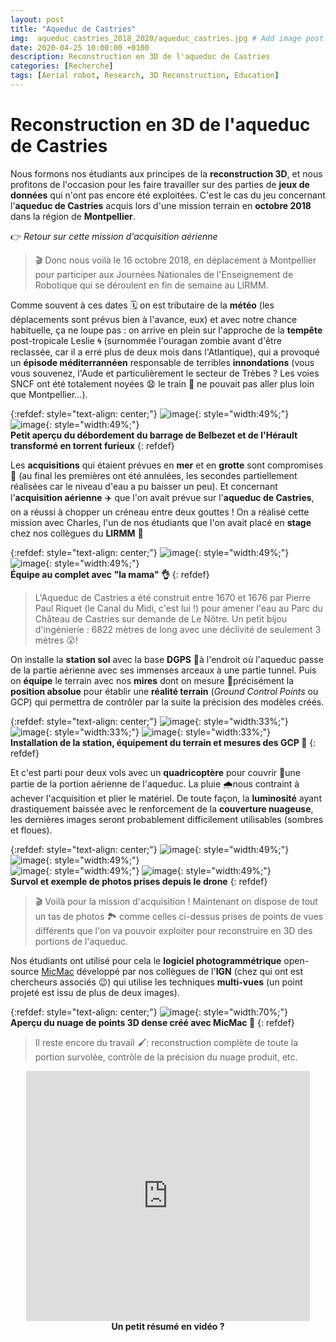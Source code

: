 ```yaml
---
layout: post
title: "Aqueduc de Castries"
img:  aqueduc_castries_2018_2020/aqueduc_castries.jpg # Add image post (optional)
date: 2020-04-25 10:00:00 +0100
description: Reconstruction en 3D de l'aqueduc de Castries 
categories: [Recherche]
tags: [Aerial robot, Research, 3D Reconstruction, Education]
--- 
```



# Reconstruction en 3D de l'aqueduc de Castries

Nous formons nos étudiants aux principes de la **reconstruction 3D**, et nous profitons de l'occasion pour les faire travailler sur des parties de **jeux de données** qui n'ont pas encore été exploitées. C'est le cas du jeu concernant l'**aqueduc de Castries** acquis lors d'une mission terrain en **octobre 2018** dans la région de **Montpellier**. 

👉 *Retour sur cette mission d'acquisition aérienne* 

> 🎬 Donc nous voilà le 16 octobre 2018, en déplacement à Montpellier pour participer aux Journées Nationales de l'Enseignement de Robotique qui se déroulent en fin de semaine au LIRMM. 

Comme souvent à ces dates 🗓 on est tributaire de la **météo** (les déplacements sont prévus bien à l'avance, eux) et avec notre chance habituelle, ça ne loupe pas : on arrive en plein sur l'approche de la **tempête** post-tropicale Leslie 🌀 (surnommée l'ouragan zombie avant d'être reclassée, car il a erré plus de deux mois dans l'Atlantique), qui a provoqué un **épisode méditerrannéen** responsable de terribles **innondations** (vous vous souvenez, l'Aude et particulièrement le secteur de Trèbes ? Les voies SNCF ont été totalement noyées 😧 le train 🚅 ne pouvait pas aller plus loin que Montpellier...).

{:refdef: style="text-align: center;"}
![image]({{site.baseurl}}/assets/img/aqueduc_castries_2018_2020/episodes_mediterraneens_2018_01.jpg){: style="width:49%;"}
![image]({{site.baseurl}}/assets/img/aqueduc_castries_2018_2020/episodes_mediterraneens_2018_02.jpg){: style="width:49%;"}<br/>
**Petit aperçu du débordement du barrage de Belbezet et de l'Hérault transformé en torrent furieux**
{: refdef}

Les **acquisitions** qui étaient prévues en **mer** et en **grotte** sont compromises 🌊 (au final les premières ont été annulées, les secondes partiellement réalisées car le niveau d'eau a pu baisser un peu). 
Et concernant l'**acquisition aérienne** ✈️ que l'on avait prévue sur l'**aqueduc de Castries**, on a réussi à chopper un créneau entre deux gouttes ! On a réalisé cette mission avec Charles, l'un de nos étudiants que l'on avait placé en **stage** chez nos collègues du **LIRMM** 🙂

{:refdef: style="text-align: center;"}
![image]({{site.baseurl}}/assets/img/aqueduc_castries_2018_2020/mission_aqueduc_castries_01.jpg){: style="width:49%;"}
![image]({{site.baseurl}}/assets/img/aqueduc_castries_2018_2020/mission_aqueduc_castries_02.jpg){: style="width:49%;"}<br/>
**Équipe au complet avec "la mama" 👌**
{: refdef}


> L'Aqueduc de Castries a été construit entre 1670 et 1676 par Pierre Paul Riquet (le Canal du Midi, c'est lui !) pour amener l'eau au Parc du Château de Castries sur demande de Le Nôtre. Un petit bijou d'ingénierie : 6822 mètres de long avec une déclivité de seulement 3 mètres 😮! 

On installe la **station sol** avec la base **DGPS** 🚩à l'endroit où l'aqueduc passe de la partie aérienne avec ses immenses arceaux à une partie tunnel. Puis on **équipe** le terrain avec nos **mires** dont on mesure 📏précisément la **position absolue** pour établir une **réalité terrain** (*Ground Control Points* ou GCP) qui permettra de contrôler par la suite la précision des modèles créés.  

{:refdef: style="text-align: center;"}
![image]({{site.baseurl}}/assets/img/aqueduc_castries_2018_2020/mission_aqueduc_castries_03.jpg){: style="width:33%;"}
![image]({{site.baseurl}}/assets/img/aqueduc_castries_2018_2020/mission_aqueduc_castries_04.jpg){: style="width:33%;"}
![image]({{site.baseurl}}/assets/img/aqueduc_castries_2018_2020/mission_aqueduc_castries_05.jpg){: style="width:33%;"}<br/>
**Installation de la station, équipement du terrain et mesures des GCP 📍**
{: refdef}

Et c'est parti pour deux vols avec un **quadricoptère** pour couvrir 📸une partie de la portion aérienne de l'aqueduc. La pluie 🌧nous contraint à achever l'acquisition et plier le matériel. De toute façon, la **luminosité** ayant drastiquement baissée avec le renforcement de la **couverture nuageuse**, les dernières images seront probablement difficilement utilisables (sombres et floues).

  
{:refdef: style="text-align: center;"}
![image]({{site.baseurl}}/assets/img/aqueduc_castries_2018_2020/mission_aqueduc_castries_06.jpg){: style="width:49%;"}
![image]({{site.baseurl}}/assets/img/aqueduc_castries_2018_2020/mission_aqueduc_castries_07.jpg){: style="width:49%;"}<br/>
![image]({{site.baseurl}}/assets/img/aqueduc_castries_2018_2020/mission_aqueduc_castries_08.jpg){: style="width:49%;"}
![image]({{site.baseurl}}/assets/img/aqueduc_castries_2018_2020/mission_aqueduc_castries_09.jpg){: style="width:49%;"}<br/>
**Survol et exemple de photos prises depuis le drone**
{: refdef}


> 🎬 Voilà pour la mission d'acquisition ! Maintenant on dispose de tout un tas de photos 🏞 comme celles ci-dessus prises de points de vues différents que l'on va pouvoir exploiter pour reconstruire en 3D des portions de l'aqueduc.


Nos étudiants ont utilisé pour cela le **logiciel photogrammétrique** open-source [MicMac](https://micmac.ensg.eu/index.php/ "Liens vers MicMac") développé par nos collègues de l'**IGN** (chez qui ont est chercheurs associés 😉) qui utilise les techniques **multi-vues** (un point projeté est issu de plus de deux images).
 
{:refdef: style="text-align: center;"}
![image]({{site.baseurl}}/assets/img/aqueduc_castries_2018_2020/aqueduc_castries_reco_3D.jpg){: style="width:70%;"}<br/>
**Aperçu du nuage de points 3D dense créé avec MicMac 🙂**
{: refdef}


> Il reste encore du travail 🖌: reconstruction complète de toute la portion survolée, contrôle de la précision du nuage produit, etc. 

<center>
<iframe style="width: 90%; min-height:400px;" src="https://www.youtube.com/embed/wcCOdZV8DaE" frameborder="0" allow="accelerometer; autoplay; encrypted-media; gyroscope; picture-in-picture" allowfullscreen></iframe>
<br/><strong>Un petit résumé en vidéo ?</strong>
</center>

  

















